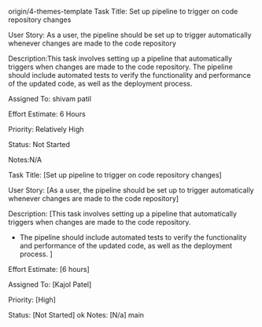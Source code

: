  origin/4-themes-template
Task Title: Set up pipeline to trigger on code repository changes

User Story: As a user, the pipeline should be set up to trigger automatically whenever changes are made to the code repository

Description:This task involves setting up a pipeline that automatically triggers when changes are made to the code repository.
           The pipeline should include automated tests to verify the functionality and performance of the updated code, as well as the deployment process.

Assigned To: shivam patil
 

Effort Estimate: 6 Hours

Priority: Relatively High

Status: Not Started

Notes:N/A

Task Title: [Set up pipeline to trigger on code repository changes]

User Story: [As a user, the pipeline should be set up to trigger automatically whenever changes are made to the code repository]

Description: [This task involves setting up a pipeline that automatically triggers when changes are made to the code repository.
* The pipeline should include automated tests to verify the functionality and performance of the updated code, as well as the deployment process.
]

Effort Estimate: [6 hours]

Assigned To: [Kajol Patel]

Priority: [High]

Status: [Not Started]
ok
Notes: [N/a]
 main
